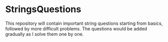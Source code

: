 # StringsQuestions
This repository will contain important string questions starting from basics, followed by more difficult problems. The questions would be added gradually as I solve them one by one. 
